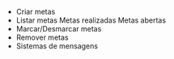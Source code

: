 - Criar metas
- Listar metas
    Metas realizadas
    Metas abertas
- Marcar/Desmarcar metas
- Remover metas
- Sistemas de mensagens
